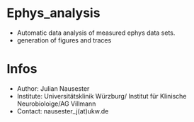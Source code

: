 # Ephys_analysis

- Automatic data analysis of measured ephys data sets.
- generation of figures and traces




# Infos
 - Author: Julian Nausester
 - Institute: Universitätsklinik Würzburg/ Institut für Klinische Neurobioloige/AG Villmann
 - Contact: nausester_j(at)ukw.de